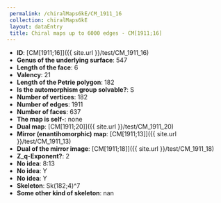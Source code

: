 ```yaml
--- 
 permalink: /chiralMaps6kE/CM_1911_16 
 collection: chiralMaps6kE
 layout: dataEntry
 title: Chiral maps up to 6000 edges - CM[1911;16]
---
```


- **ID**: [CM[1911;16]]({{ site.url }}/test/CM_1911_16)
- **Genus of the underlying surface**: 547
- **Length of the face**: 6
- **Valency**: 21
- **Length of the Petrie polygon**: 182
- **Is the automorphism group solvable?**: S
- **Number of vertices**: 182
- **Number of edges**: 1911
- **Number of faces**: 637
- **The map is self-**: none
- **Dual map**: [CM[1911;20]]({{ site.url }}/test/CM_1911_20)
- **Mirror (enantihomorphic) map**: [CM[1911;13]]({{ site.url }}/test/CM_1911_13)
- **Dual of the mirror image**: [CM[1911;18]]({{ site.url }}/test/CM_1911_18)
- **Z_q-Exponent?**: 2
- **No idea**:  8:13
- **No idea**: Y
- **No idea**: Y
- **Skeleton**: Sk(182;4)^7
- **Some other kind of skeleton**: nan
